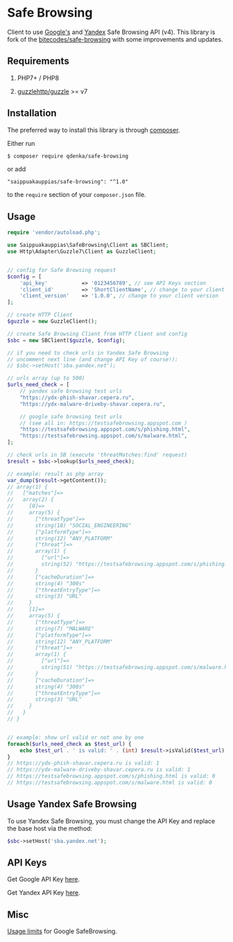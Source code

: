 # Safe Browsing

Client to use [Google's](https://developers.google.com/safe-browsing/v4/) and [Yandex](https://tech.yandex.ru/safebrowsing/) Safe Browsing API (v4). This library is fork of the [bitecodes/safe-browsing](https://github.com/bitecodes/safe-browsing) with some improvements and updates.

## Requirements

1. PHP7+ / PHP8

2. [guzzlehttp/guzzle](guzzlehttp/guzzle) >= v7

## Installation

The preferred way to install this library is through [composer](http://getcomposer.org/download/).

Either run

```bash
$ composer require qdenka/safe-browsing
```

or add

```
"saippuakauppias/safe-browsing": "^1.0"
```

to the `require` section of your `composer.json` file.

## Usage

```php
require 'vendor/autoload.php';

use Saippuakauppias\SafeBrowsing\Client as SBClient;
use Http\Adapter\Guzzle7\Client as GuzzleClient;


// config for Safe Browsing request
$config = [
    'api_key'           => '0123456789', // see API Keys section
    'client_id'         => 'ShortClientName', // change to your client name
    'client_version'    => '1.0.0', // change to your client version
];

// create HTTP Client
$guzzle = new GuzzleClient();

// create Safe Browsing Client from HTTP Client and config
$sbc = new SBClient($guzzle, $config);

// if you need to check urls in Yandex Safe Browsing
// uncomment next line (and change API Key of course!):
// $sbc->setHost('sba.yandex.net');

// urls array (up to 500)
$urls_need_check = [
    // yandex safe browsing test urls
    "https://ydx-phish-shavar.cepera.ru",
    "https://ydx-malware-driveby-shavar.cepera.ru",

    // google safe browsing test urls
    // (see all in: https://testsafebrowsing.appspot.com )
    "https://testsafebrowsing.appspot.com/s/phishing.html",
    "https://testsafebrowsing.appspot.com/s/malware.html",
];

// check urls in SB (execute 'threatMatches:find' request)
$result = $sbc->lookup($urls_need_check);

// example: result as php array
var_dump($result->getContent());
// array(1) {
//   ["matches"]=>
//   array(2) {
//     [0]=>
//     array(5) {
//       ["threatType"]=>
//       string(18) "SOCIAL_ENGINEERING"
//       ["platformType"]=>
//       string(12) "ANY_PLATFORM"
//       ["threat"]=>
//       array(1) {
//         ["url"]=>
//         string(52) "https://testsafebrowsing.appspot.com/s/phishing.html"
//       }
//       ["cacheDuration"]=>
//       string(4) "300s"
//       ["threatEntryType"]=>
//       string(3) "URL"
//     }
//     [1]=>
//     array(5) {
//       ["threatType"]=>
//       string(7) "MALWARE"
//       ["platformType"]=>
//       string(12) "ANY_PLATFORM"
//       ["threat"]=>
//       array(1) {
//         ["url"]=>
//         string(51) "https://testsafebrowsing.appspot.com/s/malware.html"
//       }
//       ["cacheDuration"]=>
//       string(4) "300s"
//       ["threatEntryType"]=>
//       string(3) "URL"
//     }
//   }
// }


// example: show url valid or not one by one
foreach($urls_need_check as $test_url) {
    echo $test_url . ' is valid: ' . (int) $result->isValid($test_url)  . PHP_EOL;
}
// https://ydx-phish-shavar.cepera.ru is valid: 1
// https://ydx-malware-driveby-shavar.cepera.ru is valid: 1
// https://testsafebrowsing.appspot.com/s/phishing.html is valid: 0
// https://testsafebrowsing.appspot.com/s/malware.html is valid: 0
```

## Usage Yandex Safe Browsing

To use Yandex Safe Browsing, you must change the API Key and replace the base host via the method:

```php
$sbc->setHost('sba.yandex.net');
```

## API Keys

Get Google API Key [here](https://console.cloud.google.com/apis/library/safebrowsing.googleapis.com).

Get Yandex API Key [here](https://developer.tech.yandex.ru/).


## Misc

[Usage limits](https://developers.google.com/safe-browsing/v4/usage-limits) for Google SafeBrowsing.

